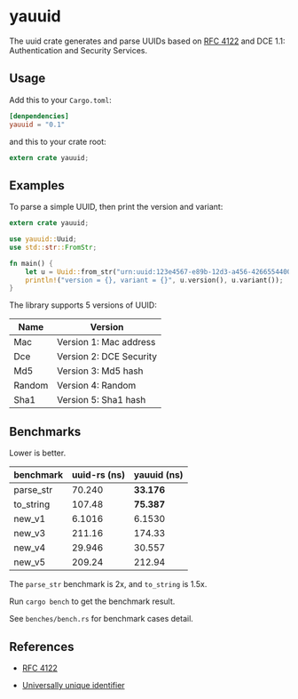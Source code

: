 # yauuid

The uuid crate generates and parse UUIDs based on [RFC 4122](http://tools.ietf.org/html/rfc4122)
and DCE 1.1: Authentication and Security Services.

## Usage

Add this to your `Cargo.toml`:

```toml
[denpendencies]
yauuid = "0.1"
```

and this to your crate root:

```rust
extern crate yauuid;
```

## Examples

To parse a simple UUID, then print the version and variant:

```rust
extern crate yauuid;

use yauuid::Uuid;
use std::str::FromStr;

fn main() {
    let u = Uuid::from_str("urn:uuid:123e4567-e89b-12d3-a456-426655440000").unwrap();
    println!("version = {}, variant = {}", u.version(), u.variant());
}
```

The library supports 5 versions of UUID:

Name    | Version
--------|---------
Mac     | Version 1: Mac address
Dce     | Version 2: DCE Security
Md5     | Version 3: Md5 hash
Random  | Version 4: Random
Sha1    | Version 5: Sha1 hash

## Benchmarks

Lower is better.

benchmark    | uuid-rs (ns) | yauuid (ns)
-------------|--------------|-------------
parse\_str   | 70.240       | **33.176**
to\_string   | 107.48       | **75.387**
new\_v1      | 6.1016       | 6.1530
new\_v3      | 211.16       | 174.33
new\_v4      | 29.946       | 30.557
new\_v5      | 209.24       | 212.94

The `parse_str` benchmark is 2x, and `to_string` is 1.5x.

Run `cargo bench` to get the benchmark result.

See `benches/bench.rs` for benchmark cases detail.


## References

 - [RFC 4122](http://tools.ietf.org/html/rfc4122)

 - [Universally unique identifier](https://en.wikipedia.org/wiki/Universally_unique_identifier)
